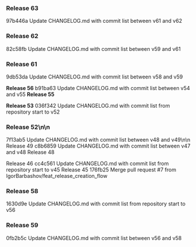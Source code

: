 ### Release 63

97b446a Update CHANGELOG.md with commit list between v61 and v62

### Release 62

82c58fb Update CHANGELOG.md with commit list between v59 and v61

### Release 61

9db53da Update CHANGELOG.md with commit list between v58 and v59

**Release 56**
b91ba63 Update CHANGELOG.md with commit list between v54 and v55
**Release 55**

**Release 53**
036f342 Update CHANGELOG.md with commit list from repository start to v52
### Release 52\n\n
7f13ab5 Update CHANGELOG.md with commit list between v48 and v49\n\n
Release 49
c8b6859 Update CHANGELOG.md with commit list between v47 and v48
Release 48

Release 46
cc4c561 Update CHANGELOG.md with commit list from repository start to v45
Release 45
176fb25 Merge pull request #7 from IgorBarbashov/feat_release_creation_flow
### Release 58
1630d9e Update CHANGELOG.md with commit list from repository start to v56
### Release 59
0fb2b5c Update CHANGELOG.md with commit list between v56 and v58
